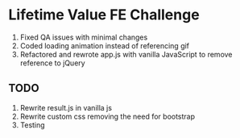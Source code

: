 # Lifetime Value FE Challenge

1. Fixed QA issues with minimal changes
2. Coded loading animation instead of referencing gif
3. Refactored and rewrote app.js with vanilla JavaScript to remove reference to jQuery

## TODO
1. Rewrite result.js in vanilla js
2. Rewrite custom css removing the need for bootstrap
3. Testing
